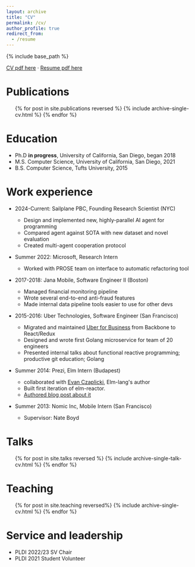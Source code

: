 ```yaml
---
layout: archive
title: "CV"
permalink: /cv/
author_profile: true
redirect_from:
  - /resume
---
```


{% include base_path %}

[CV pdf here]({{site.baseurl}}/files/michaelbjamescv.pdf)
·
[Resume pdf here]({{site.baseurl}}/files/michaelbjamesresume.pdf)

Publications
======
  <ul>{% for post in site.publications reversed %}
    {% include archive-single-cv.html %}
  {% endfor %}</ul>

Education
======
* Ph.D **in progress**, University of California, San Diego, began 2018
* M.S. Computer Science, University of California, San Diego, 2021
* B.S. Computer Science, Tufts University, 2015

Work experience
======
* 2024-Current: Sailplane PBC, Founding Research Scientist (NYC)
  * Design and implemented new, highly-parallel AI agent for programming
  * Compared agent against SOTA with new dataset and novel evaluation
  * Created multi-agent cooperation protocol

* Summer 2022: Microsoft, Research Intern
  * Worked with PROSE team on interface to automatic refactoring tool

* 2017-2018: Jana Mobile, Software Engineer II (Boston)
  * Managed financial monitoring pipeline
  * Wrote several end-to-end anti-fraud features
  * Made internal data pipeline tools easier to use for other devs

* 2015-2016: Uber Technologies, Software Engineer (San Francisco)
  * Migrated and maintained [Uber for Business](https://business.uber.com) from Backbone to React/Redux
  * Designed and wrote first Golang microservice for team of 20 engineers
  * Presented internal talks about functional reactive programming; productive git education; Golang

* Summer 2014: Prezi, Elm Intern (Budapest)
  * collaborated with [Evan Czaplicki](https://twitter.com/czaplic), Elm-lang's author
  * Built first iteration of elm-reactor.
  * [Authored blog post about it](https://elm-lang.org/news/time-travel-made-easy)

* Summer 2013: Nomic Inc, Mobile Intern (San Francisco)
  * Supervisor: Nate Boyd

Talks
======
  <ul>{% for post in site.talks reversed %}
    {% include archive-single-talk-cv.html %}
  {% endfor %}</ul>

Teaching
======
  <ul>{% for post in site.teaching reversed%}
    {% include archive-single-cv.html %}
  {% endfor %}</ul>

Service and leadership
======
* PLDI 2022/23 SV Chair
* PLDI 2021 Student Volunteer
